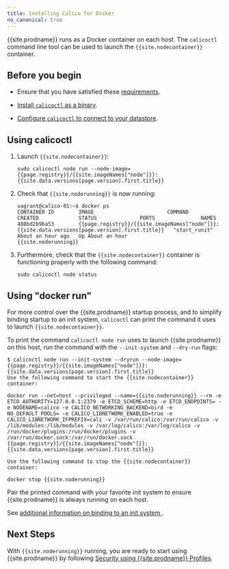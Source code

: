 ```yaml
---
title: Installing Calico for Docker
no_canonical: true
---
```


{{site.prodname}} runs as a Docker container on each host. The `calicoctl` command line tool can be used to launch the `{{site.nodecontainer}}` container.

## Before you begin 

- Ensure that you have satisfied these
[requirements]({{site.baseurl}}/{{page.version}}/getting-started/docker/installation/requirements).

- [Install `calicoctl` as a binary](/{{page.version}}/usage/calicoctl/install#installing-calicoctl-as-a-binary).

- [Configure `calicoctl` to connect to your datastore](/{{page.version}}/usage/calicoctl/configure/).


## Using calicoctl


1. Launch `{{site.nodecontainer}}`:

   ```
   sudo calicoctl node run --node-image={{page.registry}}/{{site.imageNames["node"]}}:{{site.data.versions[page.version].first.title}}
   ```

1. Check that `{{site.noderunning}}` is now running:

   ```
   vagrant@calico-01:~$ docker ps
   CONTAINER ID        IMAGE                        COMMAND             CREATED             STATUS              PORTS               NAMES
   408bd2b9ba53        {{page.registry}}/{{site.imageNames["node"]}}:{{site.data.versions[page.version].first.title}}   "start_runit"       About an hour ago   Up About an hour                        {{site.noderunning}}
   ```

1. Furthermore, check that the `{{site.nodecontainer}}` container is functioning properly
with the following command:

   ```
   sudo calicoctl node status
   ```

## Using "docker run"

For more control over the {{site.prodname}} startup process, and to simplify binding
startup to an init system, `calicoctl` can print the command it uses
to launch `{{site.nodecontainer}}`.

To print the command `calicoctl node run` uses to launch {{site.prodname}} on this host,
run the command with the `--init-system` and `--dry-run` flags:

```
$ calicoctl node run --init-system --dryrun --node-image={{page.registry}}/{{site.imageNames["node"]}}:{{site.data.versions[page.version].first.title}}
Use the following command to start the {{site.nodecontainer}} container:

docker run --net=host --privileged --name={{site.noderunning}} --rm -e ETCD_AUTHORITY=127.0.0.1:2379 -e ETCD_SCHEME=http -e ETCD_ENDPOINTS= -e NODENAME=calico -e CALICO_NETWORKING_BACKEND=bird -e NO_DEFAULT_POOLS= -e CALICO_LIBNETWORK_ENABLED=true -e CALICO_LIBNETWORK_IFPREFIX=cali -v /var/run/calico:/var/run/calico -v /lib/modules:/lib/modules -v /var/log/calico:/var/log/calico -v /run/docker/plugins:/run/docker/plugins -v /var/run/docker.sock:/var/run/docker.sock {{page.registry}}/{{site.imageNames["node"]}}:{{site.data.versions[page.version].first.title}}

Use the following command to stop the {{site.nodecontainer}} container:

docker stop {{site.noderunning}}

```

Pair the printed command with your favorite init system to ensure {{site.prodname}} is
always running on each host.

See [additional information on binding to an init system
]({{site.baseurl}}/{{page.version}}/usage/configuration/as-service).

## Next Steps

With `{{site.noderunning}}` running, you are ready to start using {{site.prodname}} by following
[Security using {{site.prodname}} Profiles]({{site.baseurl}}/{{page.version}}/getting-started/docker/tutorials/security-using-calico-profiles).
